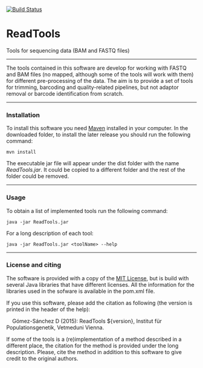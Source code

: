 [![Build Status](https://travis-ci.org/magicDGS/ReadTools.svg?branch=master)](https://travis-ci.org/magicDGS/ReadTools)
# ReadTools

Tools for sequencing data (BAM and FASTQ files)

---

The tools contained in this software are develop for working with FASTQ and BAM files (no mapped, although some of the tools will work with them) for different pre-processing of the data. The aim is to provide a set of tools for trimming, barcoding and quality-related pipelines, but not adaptor removal or barcode identification from scratch.

---

### Installation

To install this software you need [Maven](https://maven.apache.org/) installed in your computer. In the downloaded folder, to install the later release you should run the following command:

`mvn install`

The executable jar file will appear under the dist folder with the name _ReadTools.jar_. It could be copied to a different folder and the rest of the folder could be removed.

---

### Usage

To obtain a list of implemented tools run the following command:

`java -jar ReadTools.jar`

For a long description of each tool:

`java -jar ReadTools.jar <toolName> --help`

---

### License and citing

The software is provided with a copy of the [MIT License](http://opensource.org/licenses/MIT), but is build with several Java libraries that have different licenses. All the information for the libraries used in the sofware is available in the pom.xml file.

If you use this software, please add the citation as following (the version is printed in the header of the help):

&nbsp;&nbsp;&nbsp;&nbsp;Gómez-Sánchez D (2015): ReadTools ${version}, Institut für Populationsgenetik, Vetmeduni Vienna.

If some of the tools is a (re)implementation of a method described in a different place, the citation for the method is provided under the long description. Please, cite the method in addition to this software to give credit to the original authors.
